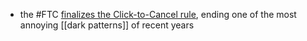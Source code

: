 - the #FTC [finalizes the Click-to-Cancel rule](https://www.ftc.gov/news-events/news/press-releases/2024/10/federal-trade-commission-announces-final-click-cancel-rule-making-it-easier-consumers-end-recurring), ending one of the most annoying [[dark patterns]] of recent years